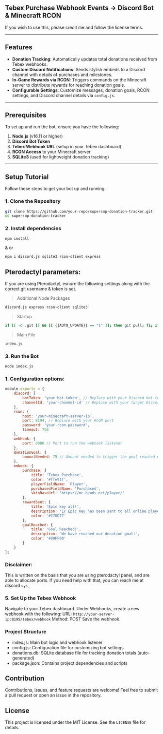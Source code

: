 ## Tebex Purchase Webhook Events -> Discord Bot & Minecraft RCON

If you wish to use this, please credit me and follow the license terms.

---

## Features

- **Donation Tracking**: Automatically updates total donations received from Tebex webhooks.
- **Custom Discord Notifications**: Sends stylish embeds to a Discord channel with details of purchases and milestones.
- **In-Game Rewards via RCON**: Triggers commands on the Minecraft server to distribute rewards for reaching donation goals.
- **Configurable Settings**: Customize messages, donation goals, RCON settings, and Discord channel details via `config.js`.

---

## Prerequisites

To set up and run the bot, ensure you have the following:

1. **Node.js** (v16.11 or higher)
2. **Discord Bot Token**
3. **Tebex Webhook URL** (setup in your Tebex dashboard)
4. **RCON Access** to your Minecraft server
5. **SQLite3** (used for lightweight donation tracking)

---

## Setup Tutorial

Follow these steps to get your bot up and running:

### 1. Clone the Repository

```bash
git clone https://github.com/your-repo/supersmp-donation-tracker.git
cd supersmp-donation-tracker
```
### 2. Install dependencies

```bash
npm install
```
& or
```bash
npm i discord.js sqlite3 rcon-client express
```

## Pterodactyl parameters:

If you are using Pterodactyl, esnure the following settings along with the correct git username & token is set.

> Additional Node Packages
```bash
discord.js express rcon-client sqlite3
```

> Startup
```bash
if [[ -d .git ]] && [[ {{AUTO_UPDATE}} == "1" ]]; then git pull; fi; if [[ ! -z ${NODE_PACKAGES} ]]; then /usr/local/bin/npm install ${NODE_PACKAGES}; fi; if [[ ! -z ${UNNODE_PACKAGES} ]]; then /usr/local/bin/npm uninstall ${UNNODE_PACKAGES}; fi; if [ -f /home/container/package.json ]; then /usr/local/bin/npm install; fi; if [[ "${MAIN_FILE}" == "*.js" ]]; then /usr/local/bin/node "/home/container/${MAIN_FILE}" ${NODE_ARGS}; else /usr/local/bin/ts-node --esm "/home/container/${MAIN_FILE}" ${NODE_ARGS}; fi
```

> Main File

```bash
index.js
```

### 3. Run the Bot
```bash
node index.js
```

### 1. Configuration options:

```javascript
module.exports = {
    discord: {
        botToken: 'your-bot-token', // Replace with your Discord bot token
        channelId: 'your-channel-id' // Replace with your target Discord channel ID
    },
    rcon: {
        host: 'your-minecraft-server-ip',
        port: 8194, // Replace with your RCON port
        password: 'your-rcon-password',
        timeout: 750
    },
    webhook: {
        port: 0000 // Port to run the webhook listener
    },
    donationGoal: {
        amountNeeded: 75 // Amount needed to trigger the goal reached event
    },
    embeds: {
        purchase: {
            title: 'Tebex Purchase',
            color: '#ffe93f',
            playerFieldName: 'Player',
            purchasedFieldName: 'Purchased',
            skinBaseUrl: 'https://mc-heads.net/player/'
        },
        rewardSent: {
            title: 'Epic key all!',
            description: '1x Epic Key has been sent to all online players! Thanks everyone for your support!',
            color: '#77DD77'
        },
        goalReached: {
            title: 'Goal Reached!',
            description: 'We have reached our donation goal!',
            color: '#00FF00'
        }
    }
};
```
### Disclaimer:

This is written on the basis that you are using pterodactyl panel, and are able to allocate ports. If you need help with that, you can reach me at discord ``sys_``

### 5. Set Up the Tebex Webhook
Navigate to your Tebex dashboard.
Under Webhooks, create a new webhook with the following:
URL: ``http://your-server-ip:8195/tebex/webhook``
Method: POST
Save the webhook.

### Project Structure
- index.js: Main bot logic and webhook listener
- config.js: Configuration file for customizing bot settings
- donations.db: SQLite database file for tracking donation totals (auto-generated)
- package.json: Contains project dependencies and scripts

## Contribution
Contributions, issues, and feature requests are welcome! Feel free to submit a pull request or open an issue in the repository.

## License
This project is licensed under the MIT License. See the `LICENSE` file for details.
